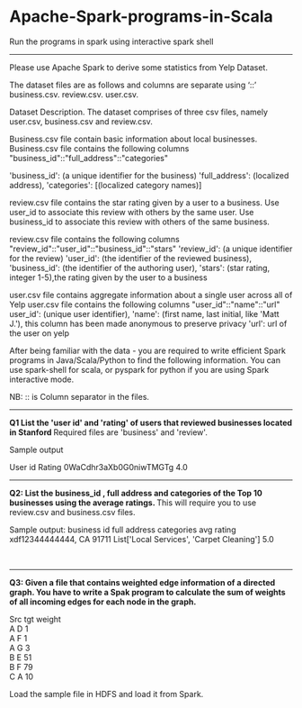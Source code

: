 # Apache-Spark-programs-in-Scala


Run the programs in spark using interactive spark shell
<hr>
Please use Apache Spark to derive some statistics from Yelp Dataset.

The dataset files are as follows and columns are separate using ‘::’ 
business.csv.
review.csv.
user.csv.


Dataset Description.
The dataset comprises of three csv files, namely user.csv, business.csv and review.csv.  

Business.csv file contain basic information about local businesses. 
Business.csv file contains the following columns "business_id"::"full_address"::"categories"

'business_id': (a unique identifier for the business)
'full_address': (localized address), 
'categories': [(localized category names)]  

review.csv file contains the star rating given by a user to a business. Use user_id to associate this review with others by the same user. Use business_id to associate this review with others of the same business. 

review.csv file contains the following columns "review_id"::"user_id"::"business_id"::"stars"
 'review_id': (a unique identifier for the review)
 'user_id': (the identifier of the reviewed business), 
 'business_id': (the identifier of the authoring user), 
 'stars': (star rating, integer 1-5),the rating given by the user to a business

user.csv file contains aggregate information about a single user across all of Yelp
user.csv file contains the following columns "user_id"::"name"::"url"
user_id': (unique user identifier), 
'name': (first name, last initial, like 'Matt J.'), this column has been made anonymous to preserve privacy 
'url': url of the user on yelp


After being familiar with the data - you are required to write efficient Spark programs in Java/Scala/Python to find the following information.  You can use spark-shell for scala, or pyspark for python if you are using Spark interactive mode.

NB:            ::  is Column separator  in the files.<br>
<hr>
<b>
Q1 
List the 'user id' and 'rating' of users that reviewed businesses located in Stanford </b>
Required files are 'business'  and 'review'.

Sample output
                                                   
User id	Rating
0WaCdhr3aXb0G0niwTMGTg	4.0
<br>
<hr>
<b>
Q2:
List the  business_id , full address and categories of the Top 10 businesses using the average ratings.  
</b>
This will require you to use  review.csv and business.csv files.


Sample output:
business id               full address           categories                                    avg rating
xdf12344444444,      CA 91711       List['Local Services', 'Carpet Cleaning']	5.0

<br>
<hr>
<b>
Q3:
Given a file that contains weighted edge information of a directed graph. You have to write a Spak program to calculate the sum of weights of all incoming edges for each node in the graph. </b>

Src	 tgt 	weight <br>
A 	D 	1 <br>
A 	F 	1 <br>
A 	G 	3 <br>
B 	E 	51 <br>
B 	F 	79 <br>
C 	A 	10 <br>

Load the sample file in HDFS and load it from Spark.


